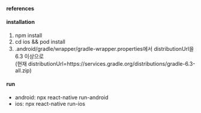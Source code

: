 #### references



#### installation
1. npm install
2. cd ios && pod install
3. .android/gradle/wrapper/gradle-wrapper.properties에서 distributionUrl을 6.3 이상으로  
(현재 distributionUrl=https\://services.gradle.org/distributions/gradle-6.3-all.zip)

#### run
- android: npx react-native run-android  
- ios: npx react-native run-ios


